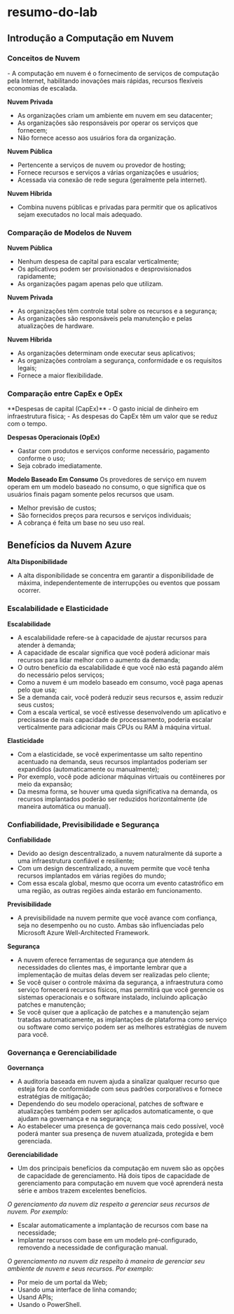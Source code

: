 # resumo-do-lab

## Introdução a Computação em Nuvem
<h3>Conceitos de Nuvem</h3>
- A computação em nuvem é o fornecimento de serviços de computação pela Internet, habilitando inovações mais rápidas, recursos flexíveis economias de escalada. 

**Nuvem Privada**
- As organizações criam um ambiente em nuvem em seu datacenter;
- As organizações são responsáveis por operar os serviços que fornecem;
- Não fornece acesso aos usuários fora da organização.

**Nuvem Pública**
- Pertencente a serviços de nuvem ou provedor de hosting;
- Fornece recursos e serviços a várias organizações e usuários;
- Acessada via conexão de rede segura (geralmente pela internet).

**Nuvem Híbrida**
- Combina nuvens públicas e privadas para permitir que os aplicativos sejam executados no local mais adequado.
<h3>Comparação de Modelos de Nuvem</h3>

**Nuvem Pública**
- Nenhum despesa de capital para escalar verticalmente;
- Os aplicativos podem ser provisionados e desprovisionados rapidamente;
- As organizações pagam apenas pelo que utilizam.

**Nuvem Privada**
- As organizações têm controle total sobre os recursos e a segurança;
- As organizações são responsáveis pela manutenção e pelas atualizações de hardware.

**Nuvem Híbrida**
- As organizações determinam onde executar seus aplicativos;
- As organizações controlam a segurança, conformidade e os requisitos legais;
- Fornece a maior flexibilidade.
<h3>Comparação entre CapEx e OpEx</h3>
**Despesas de capital (CapEx)**
- O gasto inicial de dinheiro em infraestrutura física;
- As despesas do CapEx têm um valor que se reduz com o tempo.

**Despesas Operacionais (OpEx)**
- Gastar com produtos e serviços conforme necessário, pagamento conforme o uso;
- Seja cobrado imediatamente.

**Modelo Baseado Em Consumo**
Os provedores de serviço em nuvem operam em um modelo baseado no consumo, o que significa que os usuários finais pagam somente pelos recursos que usam.
- Melhor previsão de custos;
- São fornecidos preços para recursos e serviços individuais;
- A cobrança é feita um base no seu uso real.

## Benefícios da Nuvem Azure

**Alta Disponibilidade**
- A alta disponibilidade se concentra em garantir a disponibilidade de máxima, independentemente de interrupções ou eventos que possam ocorrer. 
<h3>Escalabilidade e Elasticidade</h3>

**Escalabilidade**
- A escalabilidade refere-se à capacidade de ajustar recursos para atender à demanda;
- A capacidade de escalar significa que você poderá adicionar mais recursos para lidar melhor com o aumento da demanda;
- O outro benefício da escalabilidade é que você não está pagando além do necessário pelos serviços;
- Como a nuvem é um modelo baseado em consumo, você paga apenas pelo que usa;
- Se a demanda cair, você poderá reduzir seus recursos e, assim reduzir seus custos;
- Com a escala vertical, se você estivesse desenvolvendo um aplicativo e precisasse de mais capacidade de processamento, poderia escalar verticalmente para adicionar mais CPUs ou RAM à máquina virtual.

**Elasticidade**
- Com a elasticidade, se você experimentasse um salto repentino acentuado na demanda, seus recursos implantados poderiam ser expandidos (automaticamente ou manualmente);
- Por exemplo, você pode adicionar máquinas virtuais ou contêineres por meio da expansão;
- Da mesma forma, se houver uma queda significativa na demanda, os recursos implantados poderão ser reduzidos horizontalmente (de maneira automática ou manual).
<h3>Confiabilidade, Previsibilidade e Segurança </h3>

**Confiabilidade**
- Devido ao design descentralizado, a nuvem naturalmente dá suporte a uma infraestrutura confiável e resiliente;
- Com um design descentralizado, a nuvem permite que você tenha recursos implantados em várias regiões do mundo;
- Com essa escala global, mesmo que ocorra um evento catastrófico em uma região, as outras regiões ainda estarão em funcionamento.

**Previsibilidade**
- A previsibilidade na nuvem permite que você avance com confiança, seja no desempenho ou no custo. Ambas são influenciadas pelo Microsoft Azure Well-Architected Framework.

**Segurança**
- A nuvem oferece ferramentas de segurança que atendem ás necessidades do clientes mas, é importante lembrar que a implementação de muitas delas devem ser realizadas pelo cliente;
- Se você quiser o controle máxima da segurança, a infraestrutura como serviço fornecerá recursos físicos, mas permitirá que você gerencie os sistemas operacionais e o software instalado, incluindo aplicação patches e manutenção;
- Se você quiser que a aplicação de patches e a manutenção sejam tratadas automaticamente, as implantações de plataforma como serviço ou software como serviço podem ser as melhores estratégias de nuvem para você.
<h3>Governança e Gerenciabilidade</h3>

**Governança**
- A auditoria baseada em nuvem ajuda a sinalizar qualquer recurso que esteja fora de conformidade com seus padrões corporativos e fornece estratégias de mitigação;
- Dependendo do seu modelo operacional, patches de software e atualizações também podem ser aplicados automaticamente, o que ajudam na governança e na segurança;
- Ao estabelecer uma presença de governança mais cedo possível, você poderá manter sua presença de nuvem atualizada, protegida e bem gerenciada.

**Gerenciabilidade**
- Um dos principais benefícios da computação em nuvem são as opções de capacidade de gerenciamento. Há dois tipos de capacidade de gerenciamento para computação em nuvem que você aprenderá nesta série e ambos trazem excelentes benefícios.

*O gerenciamento da nuvem diz respeito a gerenciar seus recursos de nuvem. Por exemplo:*
- Escalar automaticamente a implantação de recursos com base na necessidade;
- Implantar recursos com base em um modelo pré-configurado, removendo a necessidade de configuração manual.

*O gerenciamento na nuvem diz respeito à maneira de gerenciar seu ambiente de nuvem e seus recursos. Por exemplo:*
- Por meio de um portal da Web;
- Usando uma interface de linha comando;
- Usand APIs;
- Usando o PowerShell.
